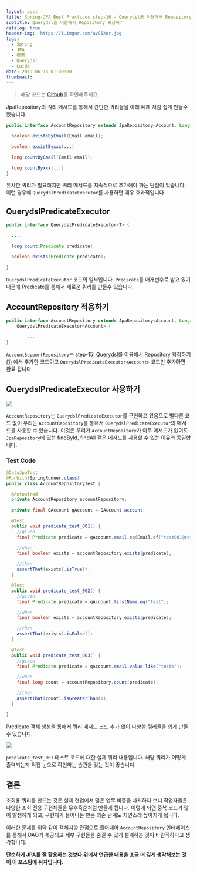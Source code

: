 ```yaml
---
layout: post
title: Spring-JPA Best Practices step-16 - Querydsl를 이용해서 Repository 확장하기 (2)
subtitle: Querydsl를 이용해서 Repository 확장하기
catalog: true
header-img: 'https://i.imgur.com/avC1Xor.jpg'
tags:
  - Spring
  - JPA
  - ORM
  - Querydsl
  - Guide
date: 2019-06-13 01:30:00
thumbnail:
---
```

> 해당 코드는 [Github](https://github.com/cheese10yun/spring-jpa-best-practices)를 확인해주세요.


JpaRepository의 쿼리 메서드를 통해서 간단한 쿼리들을 아래 예제 처럼 쉽게 만들수 있습니다.

```java
public interface AccountRepository extends JpaRepository<Account, Long> {

  boolean existsByEmail(Email email);

  boolean exsistByxxx(...)

  long countByEmail(Email email);

  long countByxxx(...)
}
```
유사한 쿼리가 필요해지면 쿼리 메서드를 지속적으로 추가해야 하는 단점이 있습니다. 이런 경우에 `QuerydslPredicateExecutor`를 사용하면 매우 효과적입니다.



## QuerydslPredicateExecutor

```java
public interface QuerydslPredicateExecutor<T> {

  ....

  long count(Predicate predicate);            

  boolean exists(Predicate predicate);        

}
```

`QuerydslPredicateExecutor` 코드의 일부입니다. `Predicate`를 매개변수로 받고 있기 때문에 Predicate를 통해서 새로운 쿼리를 만들수 있습니다.

## AccountRepository 적용하기

```java
public interface AccountRepository extends JpaRepository<Account, Long>, AccountSupportRepository,
    QuerydslPredicateExecutor<Account> {

        ...
}
```
`AccountSupportRepository`는 [step-15: Querydsl를 이용해서 Repository 확장하기(1)](https://github.com/cheese10yun/spring-jpa-best-practices/blob/master/doc/step-15.md) 에서 추가한 코드이고 `QuerydslPredicateExecutor<Account>` 코드만 추가하면 완료 됩니다.

## QuerydslPredicateExecutor 사용하기

![](https://github.com/cheese10yun/spring-jpa-best-practices/raw/master/images/AccountRepository2.png)

`AccountRepository`는 `QuerydslPredicateExecutor`를 구현하고 있음으로 별다른 코드 없이 우리는 `AccountRepository`를 통해서 `QuerydslPredicateExecutor`의 메서드를 사용할 수 있습니다. 이것은 우리가 `AccountRepository`가 아무 메서드가 없어도 `JpaRepository`에 있는 findById, findAll 같은 메서드를 사용할 수 있는 이유와 동일합니다. 

### Test Code

```java
@DataJpaTest
@RunWith(SpringRunner.class)
public class AccountRepositoryTest {

  @Autowired
  private AccountRepository accountRepository;

  private final QAccount qAccount = QAccount.account;

  @Test
  public void predicate_test_001() {
    //given
    final Predicate predicate = qAccount.email.eq(Email.of("test001@test.com"));

    //when
    final boolean exists = accountRepository.exists(predicate);

    //then
    assertThat(exists).isTrue();
  }

  @Test
  public void predicate_test_002() {
    //given
    final Predicate predicate = qAccount.firstName.eq("test");

    //when
    final boolean exists = accountRepository.exists(predicate);

    //then
    assertThat(exists).isFalse();
  }

  @Test
  public void predicate_test_003() {
    //given
    final Predicate predicate = qAccount.email.value.like("test%");

    //when
    final long count = accountRepository.count(predicate);

    //then
    assertThat(count).isGreaterThan(1);
  }

}
```
Predicate 객체 생성을 통해서 쿼리 메서드 코드 추가 없이 다양한 쿼리들을 쉽게 만들 수 있습니다.

![](https://github.com/cheese10yun/spring-jpa-best-practices/raw/master/images/test-result.png)

`predicate_test_001` 테스트 코드에 대한 실제 쿼리 내용입니다. 해당 쿼리가 어떻게 출력되는지 직접 눈으로 확인하는 습관을 갖는 것이 좋습니다.

## 결론
조회용 쿼리를 만드는 것은 실제 현업에서 많은 업무 비중을 차지하다 보니 작업자들은 다양한 조회 전용 구현체들을 우후죽순처럼 만들게 됩니다. 이렇게 되면 중복 코드가 많이 발생하게 되고, 구현체가 늘어나는 만큼 의존 관계도 자연스레 높아지게 됩니다.

이러한 문제를 위와 같이 객체지향 관점으로 풀어내어 `AccountRepository` 인터페이스를 통해서 DAO가 제공되고 세부 구현들을 숨길 수 있게 설계하는 것이 바람직하다고 생각합니다. 

**단순하게 JPA를 잘 활용하는 것보다 위에서 언급한 내용을 조금 더 깊게 생각해보는 것이 이 포스팅에 취지입니다.**